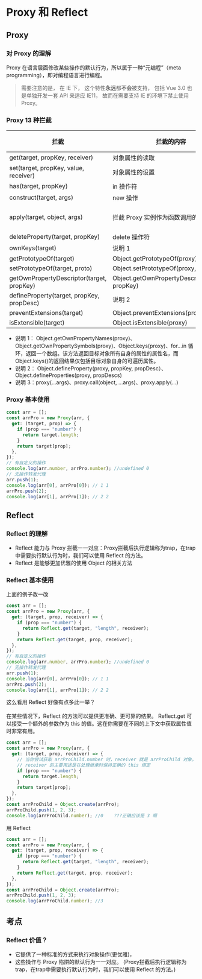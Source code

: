 <!--
 * @Author: 鱼小柔
 * @Date: 2021-06-06 10:59:01
 * @LastEditors: your name
 * @LastEditTime: 2021-06-06 11:00:27
 * @Description: file content
-->
# Proxy 和 Reflect
## Proxy 

### 对 Proxy 的理解

Proxy 在语言层面修改某些操作的默认行为，所以属于一种“元编程”（meta programming），即对编程语言进行编程。

> 需要注意的是， 在 IE 下， 这个特性**永远**都**不会**被支持， 包括 Vue 3.0 也是单独开发一套 API 来适应 IE11， 故而在需要支持 IE 的环境下禁止使用 Proxy。

### Proxy 13 种拦截

| 拦截                                      | 拦截的内容                                      | 举例   |
| ----------------------------------------- | ----------------------------------------------- | ------ |
| get(target, propKey, receiver)            | 对象属性的读取                                  |        |
| set(target, propKey, value, receiver)     | 对象属性的设置                                  |        |
| has(target, propKey)                      | in 操作符                                       |        |
| construct(target, args)                   | new 操作                                        |        |
| apply(target, object, args)               | 拦截 Proxy 实例作为函数调用的操作               | 说明 3 |
| deleteProperty(target, propKey)           | delete 操作符                                   |        |
| ownKeys(target)                           | 说明 1                                          |        |
| getPrototypeOf(target)                    | Object.getPrototypeOf(proxy)                    |        |
| setPrototypeOf(target, proto)             | Object.setPrototypeOf(proxy, proto)             |        |
| getOwnPropertyDescriptor(target, propKey) | Object.getOwnPropertyDescriptor(proxy, propKey) |        |
| defineProperty(target, propKey, propDesc) | 说明 2                                          |        |
| preventExtensions(target)                 | Object.preventExtensions(proxy)                 |        |
| isExtensible(target)                      | Object.isExtensible(proxy)                      |        |

- 说明 1： Object.getOwnPropertyNames(proxy)、Object.getOwnPropertySymbols(proxy)、Object.keys(proxy)、for...in 循环，返回一个数组。该方法返回目标对象所有自身的属性的属性名，而 Object.keys()的返回结果仅包括目标对象自身的可遍历属性。
- 说明 2： Object.defineProperty(proxy, propKey, propDesc）、Object.defineProperties(proxy, propDescs)
- 说明 3：proxy(...args)、proxy.call(object, ...args)、proxy.apply(...)

### Proxy 基本使用

```js
const arr = [];
const arrPro = new Proxy(arr, {
  get: (target, prop) => {
    if (prop === "number") {
      return target.length;
    }
    return target[prop];
  },
});
// 有自定义的操作
console.log(arr.number, arrPro.number); //undefined 0
// 无操作转发代理
arr.push(1);
console.log(arr[0], arrPro[0]); // 1 1
arrPro.push(2);
console.log(arr[1], arrPro[1]); // 2 2
```
## Reflect
### Reflect 的理解

- Reflect 能力与 Proxy 拦截一一对应：Proxy拦截后执行逻辑称为trap，在trap中需要执行默认行为时，我们可以使用 Reflect 的方法。
- Reflect 是能够更加优雅的使用 Object 的相关方法

### Reflect 基本使用

上面的例子改一改

```js
const arr = [];
const arrPro = new Proxy(arr, {
  get: (target, prop, receiver) => {
    if (prop === "number") {
      return Reflect.get(target, "length", receiver);
    }
    return Reflect.get(target, prop, receiver);
  },
});
// 有自定义的操作
console.log(arr.number, arrPro.number); //undefined 0
// 无操作转发代理
arr.push(1);
console.log(arr[0], arrPro[0]); // 1 1
arrPro.push(2);
console.log(arr[1], arrPro[1]); // 2 2
```

这么看用 Reflect 好像有点多此一举？<br/>  
在某些情况下，Reflect 的方法可以提供更准确、更可靠的结果。 Reflect.get 可以接受一个额外的参数作为 this 的值。这在你需要在不同的上下文中获取属性值时非常有用。  

```js
const arr = [];
const arrPro = new Proxy(arr, {
  get: (target, prop, receiver) => {
    // 当你尝试获取 arrProChild.number 时，receiver 就是 arrProChild 对象。
    // receiver 的主要用途是在处理继承时保持正确的 this 绑定
    if (prop === "number") {
      return target.length;
    }
    return target[prop];
  },
});
const arrProChild = Object.create(arrPro);
arrProChild.push(1, 2, 3);
console.log(arrProChild.number); //0    ???正确应该是 3 啊
```

用 Reflect

```js
const arr = [];
const arrPro = new Proxy(arr, {
  get: (target, prop, receiver) => {
    if (prop === "number") {
      return Reflect.get(target, "length", receiver);
    }
    return Reflect.get(target, prop, receiver);
  },
});
const arrProChild = Object.create(arrPro);
arrProChild.push(1, 2, 3);
console.log(arrProChild.number); //3
```

## 考点
### Reflect 价值？
- 它提供了一种标准的方式来执行对象操作(更优雅)，  
- 这些操作与 Proxy 陷阱的默认行为一一对应。
(Proxy拦截后执行逻辑称为trap，在trap中需要执行默认行为时，我们可以使用 Reflect 的方法。)